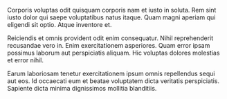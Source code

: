 Corporis voluptas odit quisquam corporis nam et iusto in soluta. Rem sint iusto dolor qui saepe voluptatibus natus itaque. Quam magni aperiam qui eligendi sit optio. Atque inventore et.
 Reiciendis et omnis provident odit enim consequatur. Nihil reprehenderit recusandae vero in. Enim exercitationem asperiores. Quam error ipsam possimus laborum aut perspiciatis aliquam. Hic voluptas dolores molestias et error nihil.
 Earum laboriosam tenetur exercitationem ipsum omnis repellendus sequi aut eos. Id occaecati eum et beatae voluptatem dicta veritatis perspiciatis. Sapiente dicta minima dignissimos mollitia blanditiis.